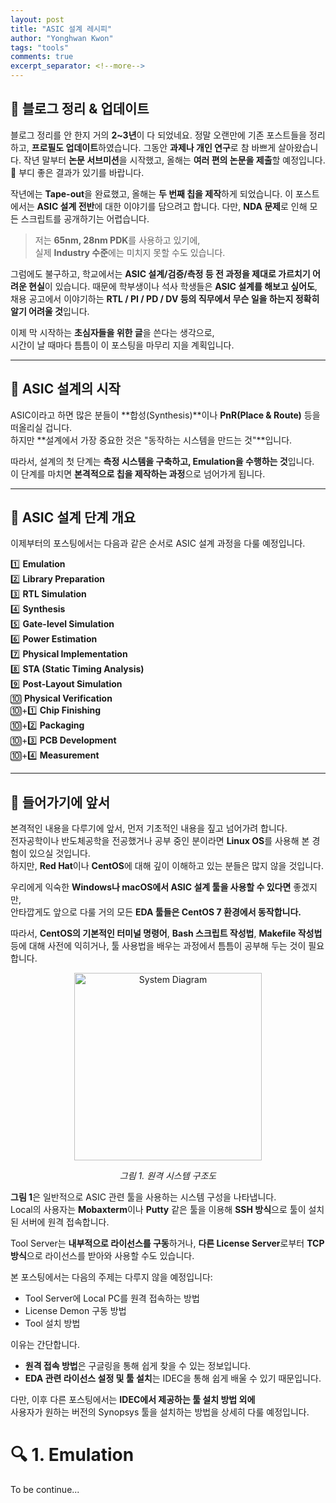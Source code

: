```yaml
---
layout: post
title: "ASIC 설계 레시피"
author: "Yonghwan Kwon"
tags: "tools"
comments: true
excerpt_separator: <!--more-->
---
```


## 📝 블로그 정리 & 업데이트
블로그 정리를 안 한지 거의 **2~3년**이 다 되었네요. 정말 오랜만에 기존 포스트들을 정리하고, **프로필도 업데이트**하였습니다. 그동안 **과제나 개인 연구**로 참 바쁘게 살아왔습니다. 작년 말부터 **논문 서브미션**을 시작했고, 올해는 **여러 편의 논문을 제출**할 예정입니다.  
🙏 부디 좋은 결과가 있기를 바랍니다.  

작년에는 **Tape-out**을 완료했고, 올해는 **두 번째 칩을 제작**하게 되었습니다. 이 포스트에서는 **ASIC 설계 전반**에 대한 이야기를 담으려고 합니다. 다만, **NDA 문제**로 인해 모든 스크립트를 공개하기는 어렵습니다.  

> 저는 **65nm, 28nm PDK**를 사용하고 있기에,  
> 실제 **Industry 수준**에는 미치지 못할 수도 있습니다.  

그럼에도 불구하고, 학교에서는 **ASIC 설계/검증/측정 등 전 과정을 제대로 가르치기 어려운 현실**이 있습니다. 때문에 학부생이나 석사 학생들은 **ASIC 설계를 해보고 싶어도**, 채용 공고에서 이야기하는 **RTL / PI / PD / DV 등의 직무에서 무슨 일을 하는지 정확히 알기 어려울 것**입니다.  

이제 막 시작하는 **초심자들을 위한 글**을 쓴다는 생각으로,  
시간이 날 때마다 틈틈이 이 포스팅을 마무리 지을 계획입니다.  
<!--more-->

---

## 🔎 ASIC 설계의 시작
ASIC이라고 하면 많은 분들이 **합성(Synthesis)**이나 **PnR(Place & Route)** 등을 떠올리실 겁니다.  
하지만 **설계에서 가장 중요한 것은 "동작하는 시스템을 만드는 것"**입니다.  

따라서, 설계의 첫 단계는 **측정 시스템을 구축하고, Emulation을 수행하는 것**입니다.  
이 단계를 마치면 **본격적으로 칩을 제작하는 과정**으로 넘어가게 됩니다.  

---

## 🚀 ASIC 설계 단계 개요
이제부터의 포스팅에서는 다음과 같은 순서로 ASIC 설계 과정을 다룰 예정입니다.

1️⃣ **Emulation**  
2️⃣ **Library Preparation**  
3️⃣ **RTL Simulation**  
4️⃣ **Synthesis**  
5️⃣ **Gate-level Simulation**  
6️⃣ **Power Estimation**  
7️⃣ **Physical Implementation**  
8️⃣ **STA (Static Timing Analysis)**  
9️⃣ **Post-Layout Simulation**  
🔟 **Physical Verification**  
🔟+1️⃣ **Chip Finishing**  
🔟+2️⃣ **Packaging**  
🔟+3️⃣ **PCB Development**  
🔟+4️⃣ **Measurement**  

---

## 🏁 들어가기에 앞서
본격적인 내용을 다루기에 앞서, 먼저 기초적인 내용을 짚고 넘어가려 합니다.  
전자공학이나 반도체공학을 전공했거나 공부 중인 분이라면 **Linux OS**를 사용해 본 경험이 있으실 것입니다.  
하지만, **Red Hat**이나 **CentOS**에 대해 깊이 이해하고 있는 분들은 많지 않을 것입니다.  

우리에게 익숙한 **Windows나 macOS에서 ASIC 설계 툴을 사용할 수 있다면** 좋겠지만,  
안타깝게도 앞으로 다룰 거의 모든 **EDA 툴들은 CentOS 7 환경에서 동작합니다.**  

따라서, **CentOS의 기본적인 터미널 명령어**, **Bash 스크립트 작성법**, **Makefile 작성법**  
등에 대해 사전에 익히거나, 툴 사용법을 배우는 과정에서 틈틈이 공부해 두는 것이 필요합니다.  

<div style="text-align: center;">
  <img src="https://github.com/user-attachments/assets/31a6caf3-5123-4b4c-a6ab-5a480e9e20d6" 
       alt="System Diagram" height="300">
  <p><em>그림 1. 원격 시스템 구조도</em></p>
</div>

**그림 1**은 일반적으로 ASIC 관련 툴을 사용하는 시스템 구성을 나타냅니다.  
Local의 사용자는 **Mobaxterm**이나 **Putty** 같은 툴을 이용해 **SSH 방식**으로 툴이 설치된 서버에 원격 접속합니다.  

Tool Server는 **내부적으로 라이선스를 구동**하거나, **다른 License Server**로부터 **TCP 방식**으로 라이선스를 받아와 사용할 수도 있습니다.

본 포스팅에서는 다음의 주제는 다루지 않을 예정입니다:
- Tool Server에 Local PC를 원격 접속하는 방법  
- License Demon 구동 방법  
- Tool 설치 방법  

이유는 간단합니다.  
- **원격 접속 방법**은 구글링을 통해 쉽게 찾을 수 있는 정보입니다.  
- **EDA 관련 라이선스 설정 및 툴 설치**는 IDEC을 통해 쉽게 배울 수 있기 때문입니다.

다만, 이후 다른 포스팅에서는 **IDEC에서 제공하는 툴 설치 방법 외에**  
사용자가 원하는 버전의 Synopsys 툴을 설치하는 방법을 상세히 다룰 예정입니다.

# 🔍 1. Emulation
To be continue...